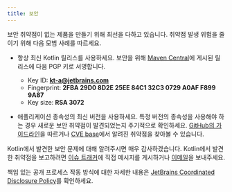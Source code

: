 ```yaml
---
title: 보안
---
```

보안 취약점이 없는 제품을 만들기 위해 최선을 다하고 있습니다. 취약점 발생 위험을 줄이기 위해 다음 모범 사례를 따르세요.

* 항상 최신 Kotlin 릴리스를 사용하세요. 보안을 위해 [Maven Central](https://central.sonatype.com/search?q=g:org.jetbrains.kotlin)에 게시된 릴리스에 다음 PGP 키로 서명합니다.

  * Key ID: **kt-a@jetbrains.com**
  * Fingerprint: **2FBA 29D0 8D2E 25EE 84C1 32C3 0729 A0AF F899 9A87**
  * Key size: **RSA 3072**

* 애플리케이션 종속성의 최신 버전을 사용하세요. 특정 버전의 종속성을 사용해야 하는 경우 새로운 보안 취약점이 발견되었는지 주기적으로 확인하세요. [GitHub의 가이드라인](https://docs.github.com/en/code-security)을 따르거나 [CVE base](https://cve.mitre.org/cgi-bin/cvekey.cgi?keyword=kotlin)에서 알려진 취약점을 찾아볼 수 있습니다.

Kotlin에서 발견한 보안 문제에 대해 알려주시면 매우 감사하겠습니다. Kotlin에서 발견한 취약점을 보고하려면 [이슈 트래커](https://youtrack.jetbrains.com/newIssue?project=KT&c=Type%20Security%20Problem)에 직접 메시지를 게시하거나 [이메일](mailto:security@jetbrains.org)을 보내주세요.

책임 있는 공개 프로세스 작동 방식에 대한 자세한 내용은 [JetBrains Coordinated Disclosure Policy](https://www.jetbrains.com/legal/docs/terms/coordinated-disclosure/)를 확인하세요.